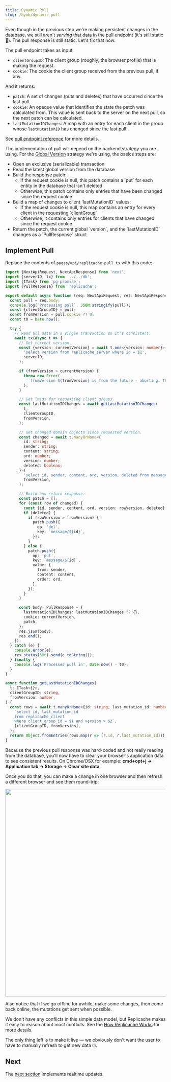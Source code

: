 ```yaml
---
title: Dynamic Pull
slug: /byob/dynamic-pull
---
```


Even though in the previous step we're making persistent changes in the database, we still aren't _serving_ that data in the pull endpoint (it's still static 🤣). The pull response is still static. Let's fix that now.

The pull endpoint takes as input:

- `clientGroupID`: The client group (roughly, the browser profile) that is making the request.
- `cookie`: The cookie the client group received from the previous pull, if any.

And it returns:

- `patch`: A set of changes (puts and deletes) that have occurred since the last pull.
- `cookie`: An opaque value that identifies the state the patch was calculated from. This value is sent back to the server on the next pull, so the next patch can be calculated.
- `lastMutationIDChanges`: A map with an entry for each client in the group whose `lastMutationID` has changed since the last pull.

See [pull endpoint reference](/reference/server-pull) for more details.

The implementation of pull will depend on the backend strategy you are using. For the [Global Version](/concepts/strategies/global-version) strategy we're using, the basics steps are:

<ul>
  <li>Open an exclusive (serializable) transaction</li>
  <li>Read the latest global version from the database</li>
  <li>Build the response patch:
    <ul>
      <li>If the request cookie is null, this patch contains a `put` for each entity in the database that isn't deleted</li>
      <li>Otherwise, this patch contains only entries that have been changed since the request cookie</li>
    </ul>
  </li>
  <li>Build a map of changes to client `lastMutationID` values:
    <ul>
      <li>If the request cookie is null, this map contains an entry for every client in the requesting `clientGroup`</li>
      <li>Otherwise, it contains only entries for clients that have changed since the request cookie</li>
    </ul>
  </li>
  <li>Return the patch, the current global `version`, and the `lastMutationID` changes as a `PullResponse` struct</li>
</ul>

## Implement Pull

Replace the contents of `pages/api/replicache-pull.ts` with this code:

```ts
import {NextApiRequest, NextApiResponse} from 'next';
import {serverID, tx} from '../../db';
import {ITask} from 'pg-promise';
import {PullResponse} from 'replicache';

export default async function (req: NextApiRequest, res: NextApiResponse) {
  const pull = req.body;
  console.log(`Processing pull`, JSON.stringify(pull));
  const {clientGroupID} = pull;
  const fromVersion = pull.cookie ?? 0;
  const t0 = Date.now();

  try {
    // Read all data in a single transaction so it's consistent.
    await tx(async t => {
      // Get current version.
      const {version: currentVersion} = await t.one<{version: number}>(
        'select version from replicache_server where id = $1',
        serverID,
      );

      if (fromVersion > currentVersion) {
        throw new Error(
          `fromVersion ${fromVersion} is from the future - aborting. This can happen in development if the server restarts. In that case, clear appliation data in browser and refresh.`,
        );
      }

      // Get lmids for requesting client groups.
      const lastMutationIDChanges = await getLastMutationIDChanges(
        t,
        clientGroupID,
        fromVersion,
      );

      // Get changed domain objects since requested version.
      const changed = await t.manyOrNone<{
        id: string;
        sender: string;
        content: string;
        ord: number;
        version: number;
        deleted: boolean;
      }>(
        'select id, sender, content, ord, version, deleted from message where version > $1',
        fromVersion,
      );

      // Build and return response.
      const patch = [];
      for (const row of changed) {
        const {id, sender, content, ord, version: rowVersion, deleted} = row;
        if (deleted) {
          if (rowVersion > fromVersion) {
            patch.push({
              op: 'del',
              key: `message/${id}`,
            });
          }
        } else {
          patch.push({
            op: 'put',
            key: `message/${id}`,
            value: {
              from: sender,
              content: content,
              order: ord,
            },
          });
        }
      }

      const body: PullResponse = {
        lastMutationIDChanges: lastMutationIDChanges ?? {},
        cookie: currentVersion,
        patch,
      };
      res.json(body);
      res.end();
    });
  } catch (e) {
    console.error(e);
    res.status(500).send(e.toString());
  } finally {
    console.log('Processed pull in', Date.now() - t0);
  }
}

async function getLastMutationIDChanges(
  t: ITask<{}>,
  clientGroupID: string,
  fromVersion: number,
) {
  const rows = await t.manyOrNone<{id: string; last_mutation_id: number}>(
    `select id, last_mutation_id
    from replicache_client
    where client_group_id = $1 and version > $2`,
    [clientGroupID, fromVersion],
  );
  return Object.fromEntries(rows.map(r => [r.id, r.last_mutation_id]));
}
```

Because the previous pull response was hard-coded and not really reading from the database, you'll now have to clear your browser's application data to see consistent results. On Chrome/OSX for example: **cmd+opt+j → Application tab -> Storage -> Clear site data**.

Once you do that, you can make a change in one browser and then refresh a different browser and see them round-trip:

<p class="text--center">
  <img src="/img/setup/manual-sync.webp" width="650"/>
</p>

Also notice that if we go offline for awhile, make some changes, then come back online, the mutations get sent when possible.

We don't have any conflicts in this simple data model, but Replicache makes it easy to reason about most conflicts. See the [How Replicache Works](/concepts/how-it-works) for more details.

The only thing left is to make it live — we obviously don't want the user to have to manually refresh to get new data 🙄.

## Next

The [next section](./poke.md) implements realtime updates.
